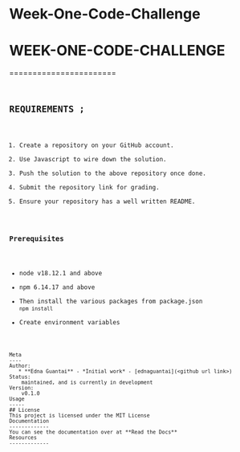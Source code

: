 # Week-One-Code-Challenge
# WEEK-ONE-CODE-CHALLENGE
=======================
**<Code challenge>** <project description>
## REQUIREMENTS ; 
1. Create a repository on your GitHub account.
2. Use Javascript to wire down the solution.
3. Push the solution to the above repository once done.
4. Submit the repository link for grading.
5. Ensure your repository has a well written README.
### Prerequisites
* node v18.12.1 and above
* npm 6.14.17 and above
* Then install the various packages from package.json `npm install`
* Create environment variables
```
Meta
----
Author:
   * **Edna Guantai** - *Initial work* - [ednaguantai](<github url link>)
Status:
    maintained, and is currently in development
Version:
    v0.1.0
Usage
-----
## License
This project is licensed under the MIT License
Documentation
-------------
You can see the documentation over at **Read the Docs**
Resources
-------------